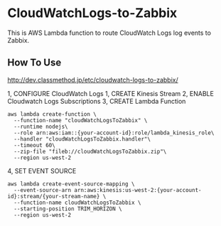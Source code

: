 # CloudWatchLogs-to-Zabbix
This is AWS Lambda function to route CloudWatch Logs log events to Zabbix.

## How To Use
http://dev.classmethod.jp/etc/cloudwatch-logs-to-zabbix/

1, CONFIGURE CloudWatch Logs
1, CREATE Kinesis Stream
2, ENABLE Cloudwatch Logs Subscriptions
3, CREATE Lambda Function
```
aws lambda create-function \
  --function-name "cloudWatchLogsToZabbix" \
  --runtime nodejs\
  --role arn:aws:iam::{your-account-id}:role/lambda_kinesis_role\
  --handler "cloudWatchLogsToZabbix.handler"\
  --timeout 60\
  --zip-file "fileb://cloudWatchLogsToZabbix.zip"\
  --region us-west-2
```

4, SET EVENT SOURCE
```
aws lambda create-event-source-mapping \
  --event-source-arn arn:aws:kinesis:us-west-2:{your-account-id}:stream/{your-stream-name} \
  --function-name cloudWatchLogsToZabbix \
  --starting-position TRIM_HORIZON \
  --region us-west-2
```
